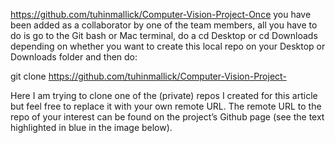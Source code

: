 https://github.com/tuhinmallick/Computer-Vision-Project-Once you have been added as a collaborator by one of the team members, all you have to do is go to the Git bash or Mac terminal, do a cd Desktop or cd Downloads depending on whether you want to create this local repo on your Desktop or Downloads folder and then do:

git clone https://github.com/tuhinmallick/Computer-Vision-Project-

Here I am trying to clone one of the (private) repos I created for this article but feel free to replace it with your own remote URL. The remote URL to the repo of your interest can be found on the project’s Github page (see the text highlighted in blue in the image below).
